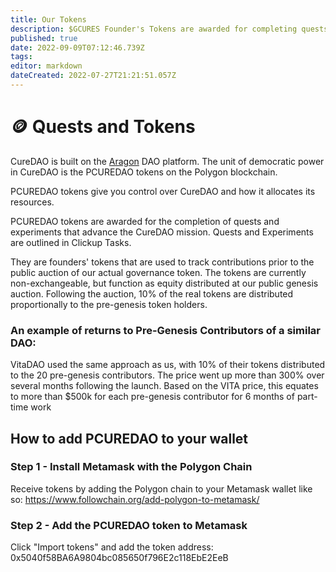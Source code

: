 ```yaml
---
title: Our Tokens
description: $GCURES Founder's Tokens are awarded for completing quests and contributing to experiments.
published: true
date: 2022-09-09T07:12:46.739Z
tags: 
editor: markdown
dateCreated: 2022-07-27T21:21:51.057Z
---
```


# 🪙 Quests and Tokens

CureDAO is built on the [Aragon](https://client.aragon.org/#/pcuredao/) DAO platform. The unit of democratic power in CureDAO is the PCUREDAO tokens on the Polygon blockchain.

PCUREDAO tokens give you control over CureDAO and how it allocates its resources.

PCUREDAO tokens are awarded for the completion of quests and experiments that advance the CureDAO mission. Quests and Experiments are outlined in Clickup Tasks.

They are founders' tokens that are used to track contributions prior to the public auction of our actual governance token. 
The tokens are currently non-exchangeable, but function as equity distributed at our public genesis auction.
Following the auction, 10% of the real tokens are distributed proportionally to the pre-genesis token holders.

### An example of returns to Pre-Genesis Contributors of a similar DAO:
VitaDAO used the same approach as us, with 10% of their tokens distributed to the 20 pre-genesis contributors.
The price went up more than 300% over several months following the launch. 
Based on the VITA price, this equates to more than $500k for each pre-genesis contributor for 6 months of part-time work

## How to add PCUREDAO to your wallet

### Step 1 - Install Metamask with the Polygon Chain
Receive tokens by adding the Polygon chain to your Metamask wallet like so:
https://www.followchain.org/add-polygon-to-metamask/

### Step 2 - Add the PCUREDAO token to Metamask
Click "Import tokens" and add the token address:
0x5040f58BA6A9804bc085650f796E2c118EbE2EeB